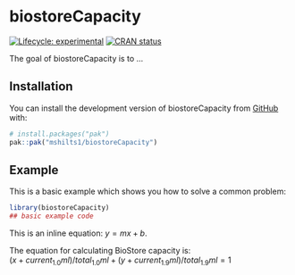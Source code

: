 
<!-- README.md is generated from README.Rmd. Please edit that file -->

# biostoreCapacity

<!-- badges: start -->

[![Lifecycle:
experimental](https://img.shields.io/badge/lifecycle-experimental-orange.svg)](https://lifecycle.r-lib.org/articles/stages.html#experimental)
[![CRAN
status](https://www.r-pkg.org/badges/version/biostoreCapacity)](https://CRAN.R-project.org/package=biostoreCapacity)
<!-- badges: end -->

The goal of biostoreCapacity is to …

## Installation

You can install the development version of biostoreCapacity from
[GitHub](https://github.com/) with:

``` r
# install.packages("pak")
pak::pak("mshilts1/biostoreCapacity")
```

## Example

This is a basic example which shows you how to solve a common problem:

``` r
library(biostoreCapacity)
## basic example code
```

This is an inline equation: $y = mx + b$.

The equation for calculating BioStore capacity is:  
$(x + current_1.0ml)/total_1.0ml + (y + current_1.9ml)/total_1.9ml = 1$
